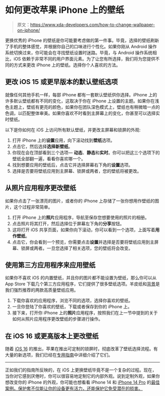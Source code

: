 # 如何更改苹果 iPhone 上的壁纸

> 原文：<https://www.xda-developers.com/how-to-change-wallpaper-on-iphone/>

更换优秀的 iPhone 的壁纸是你可能要考虑做的第一件事。毕竟，选择的壁纸刷新了手机的整体感觉，并根据你自己的口味进行个性化。如果你刚从 Android 操作系统切换过来，你可能会在寻找壁纸设置时迷路。毕竟，与 Android 操作系统相比，iOS 依赖于非常不同的用户界面元素。为了让您有所选择，我们将为您提供不同的方式来更改 iPhone 上的壁纸。选择你个人喜欢的方法。

## 更改 iOS 15 或更早版本的默认壁纸选项

就像任何其他手机一样，每部 iPhone 都有一套默认壁纸供你选择。iPhone 上的许多默认壁纸都有不同的变化，这取决于你在 iPhone 上设置的主题。如果你在浅色主题上，壁纸有更亮的颜色，如果你在团队深色模式上，壁纸也有稍微暗一点的色调，以匹配整体审美。如果你喜欢不时看到主屏幕上的变化，你甚至可以选择实时壁纸。

以下是你如何在 iOS 上访问所有默认壁纸，并更改主屏幕和锁屏的外观:

1.  打开 iPhone 上的**设置**应用，向下滚动找到**壁纸**选项。
2.  点击它，然后选择**选择新壁纸**。
3.  你现在会在顶部看到三个选项— **动态**、**静态**和**实时**。你可以把这三个选项下的壁纸全部翻一遍，看看你喜欢哪一个。
4.  找到想要应用的壁纸后，点击它并选择屏幕右下角的**设置**选项。
5.  选择是否要将壁纸应用到主屏幕、锁屏或两者，您的壁纸将被更改。

## 从照片应用程序更改壁纸

如果你点击了一张漂亮的图片，或者你的 iPhone 上存储了一张你想用作壁纸的图片，这个过程非常简单。

1.  打开 iPhone 上的**照片**应用程序，导航至保存您想要使用的照片的相册。
2.  点击照片将其打开，然后选择位于屏幕左下角的**分享**按钮。
3.  这将打开 iOS 共享页面，如果你向下滚动，你可以看到一个选项，上面写着**用作壁纸**。
4.  点击它，你会看到一个预览，你需要点击**设置**并选择是否要将壁纸应用到主屏幕、锁屏或两者。一旦您选择了相关选项，您的壁纸将会改变。

## 使用第三方应用程序来应用壁纸

如果你不喜欢 iOS 的内置壁纸，并且你的图片都不能设置为壁纸，那么你可以从 App Store 下载几个第三方应用程序，它们提供了很多壁纸选项。羊皮纸和[背景](https://apps.apple.com/us/app/backdrops-wallpapers/id1500143735)是我们强烈推荐的两款高质量壁纸应用。

1.  下载你喜欢的应用程序，浏览不同的选项，选择你喜欢的壁纸。
2.  一旦你登陆了你喜欢的壁纸，下载或者保存到你的 iPhone 上。
3.  接下来，打开你 iPhone 上的**照片**应用程序，按照我们在上一节中提到的关于如何从照片应用程序更改壁纸的步骤进行操作。

## 在 iOS 16 或更高版本上更改壁纸

随着 [iOS 16](https://www.xda-developers.com/ios-16/) 的推出，苹果在推出可定制的锁屏时，彻底改革了壁纸选择流程。有大量的新选项，我们已经在[专用指南](https://www.xda-developers.com/how-to-customize-lock-screen-ios/)中详细介绍了它们。

* * *

正如我们的指南所反映的，在 iOS 上更换壁纸毕竟不是一个复杂的过程。现在，当你对它感到厌倦时，你可以很容易地定制它的内部外观。说到定制外观，如果你想改变你的 iPhone 的外观，你可能也想看看 iPhone 14 和 [iPhone 14 Pro](https://www.xda-developers.com/best-apple-iphone-14-pro-cases/) 的[最佳案例。保护套不仅能让你的设备更有活力，还能保护它免受潜在的损害。](https://www.xda-developers.com/best-apple-iphone-14-cases/)